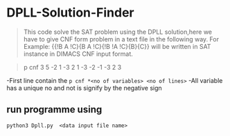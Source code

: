 # DPLL-Solution-Finder

>This code solve the SAT problem using the DPLL solution,here we have to give CNF form problem in a text file in the following way.
>For Example: {{!B A !C}{B A !C}{!B !A !C}{B}{C}} will be written in SAT instance in DIMACS CNF input format.

>p cnf 3  5
>-2 1 -3
>2 1 -3
>-2 -1 -3
>2
>3
 
-First line contain the  `p cnf *<no of variables> <no of lines>`
-All variable has a unique no and not is signify by the negative sign
  
## run programme using
```
python3 Dpll.py  <data input file name>
```
